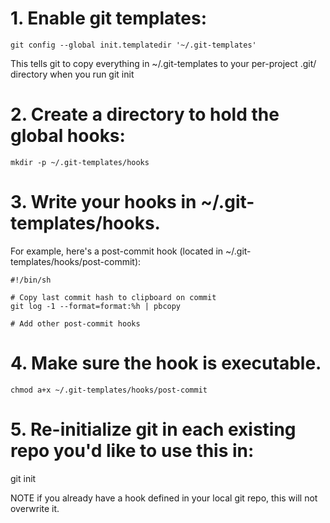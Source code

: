 # 1. Enable git templates:
```
git config --global init.templatedir '~/.git-templates'
```

This tells git to copy everything in ~/.git-templates to your per-project .git/ directory when you run git init

# 2. Create a directory to hold the global hooks:
```
mkdir -p ~/.git-templates/hooks
```

# 3. Write your hooks in ~/.git-templates/hooks.
For example, here's a post-commit hook (located in ~/.git-templates/hooks/post-commit):

```
#!/bin/sh

# Copy last commit hash to clipboard on commit
git log -1 --format=format:%h | pbcopy

# Add other post-commit hooks
```

# 4. Make sure the hook is executable.
```
chmod a+x ~/.git-templates/hooks/post-commit
```

# 5. Re-initialize git in each existing repo you'd like to use this in:
git init

NOTE if you already have a hook defined in your local git repo, this will not overwrite it.
